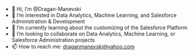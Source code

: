 - 👋 Hi, I’m @Dragan-Manevski
- 👀 I’m interested in Data Analytics, Machine Learning, and Salesforce Administration & Development
- 🌱 I’m currently learning about the customizing of the Salesforce Platform
- 💞️ I’m looking to collaborate on Data Analytics, Machine Learning, or Salesforce Administration projects
- 📫 How to reach me: draganmanevski@yahoo.com

<!---
Dragan-Manevski/Dragan-Manevski is a ✨ special ✨ repository because its `README.md` (this file) appears on your GitHub profile.
You can click the Preview link to take a look at your changes.
--->
